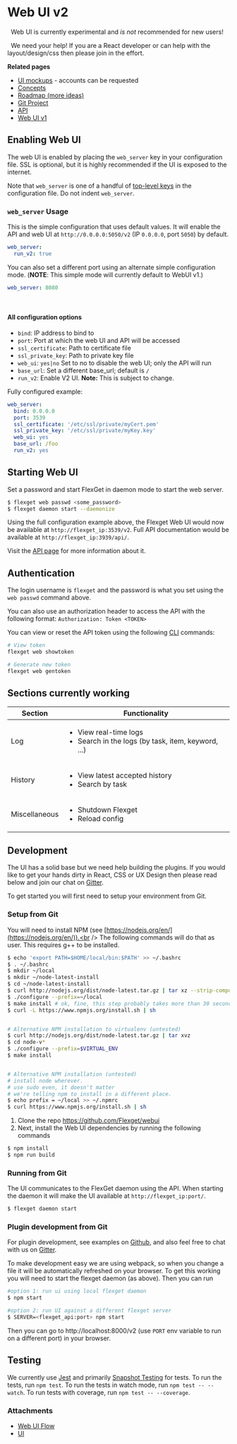 # Web UI v2

<div class="alert alert-danger" role="alert">

  <span class="glyphicon glyphicon glyphicon-exclamation-sign"></span>
  &nbsp;
  Web UI is currently experimental and _is not_ recommended for new users!
</div>

<div class="alert alert-info" role="alert">

  <span class="glyphicon glyphicon glyphicon-comment"></span>
  &nbsp;
  We need your help! If you are a React developer or can help with the layout/design/css then please join in the effort.
</div>

**Related pages**

* [UI mockups](https://flexget.mybalsamiq.com/projects) - accounts can be requested
* [Concepts](/Web-UI/Concepts)
* [Roadmap (more ideas)](/Roadmap)
* [Git Project](https://github.com/Flexget/Flexget/projects/4)
* [API](/API)
* [Web UI v1](/Web-UI)

## Enabling Web UI

The web UI is enabled by placing the `web_server` key in your configuration file. SSL is optional, but it is highly recommended if the UI is exposed to the internet.

Note that `web_server` is one of a handful of [top-level keys](/Configuration#top-level-keys) in the configuration file. Do not indent `web_server`.

### `web_server` Usage 
This is the simple configuration that uses default values. It will enable the API and web UI at `http://0.0.0.0:5050/v2` (IP `0.0.0.0`, port `5050`) by default.
```yaml
web_server: 
  run_v2: true
```

You can also set a different port using an alternate simple configuration mode. (**NOTE**: This simple mode will currently default to WebUI v1.)
```yaml
web_server: 8080
```
<br>

#### All configuration options
- `bind`: IP address to bind to
- `port`: Port at which the web UI and API will be accessed
- `ssl_certificate`: Path to certificate file
- `ssl_private_key`: Path to private key file
- `web_ui`: `yes|no` Set to no to disable the web UI; only the API will run
- `base_url`: Set a different base_url; default is `/`
- `run_v2`: Enable V2 UI. **Note:** This is subject to change.

Fully configured example:
```YAML
web_server:
  bind: 0.0.0.0
  port: 3539
  ssl_certificate: '/etc/ssl/private/myCert.pem'
  ssl_private_key: '/etc/ssl/private/myKey.key'
  web_ui: yes
  base_url: /foo
  run_v2: yes
```

## Starting Web UI
Set a password and start FlexGet in daemon mode to start the web server.

```bash
$ flexget web passwd <some_password>
$ flexget daemon start --daemonize
```

Using the full configuration example above, the Flexget Web UI would now be available at `http://flexget_ip:3539/v2`. Full API documentation would be available at `http://flexget_ip:3939/api/`.

Visit the [API page](/wiki/API) for more information about it.


## Authentication
The login username is `flexget` and the password is what you set using the `web passwd` command above.

You can also use an authorization header to access the API with the following format: `Authorization: Token <TOKEN>`

You can view or reset the API token using the following [CLI](/CLI/web) commands:

```bash
# View token
flexget web showtoken

# Generate new token
flexget web gentoken
```

## Sections currently working
| **Section** | **Functionality** |
| --- | --- |
| Log | <ul><li>View real-time logs</li><li>Search in the logs (by task, item, keyword, ...)</li></ul> |
| History | <ul><li>View latest accepted history</li><li>Search by task</li></ul> |
| Miscellaneous | <ul><li>Shutdown Flexget</li><li>Reload config</li></ul> |

## Development
The UI has a solid base but we need help building the plugins. If you would like to get your hands dirty in React, CSS or UX Design then please read below and join our chat on [Gitter](https://gitter.im/Flexget/Flexget).

To get started you will first need to setup your environment from Git.

### Setup from Git

You will need to install NPM (see [https://nodejs.org/en/](https://nodejs.org/en/)).<br />
The following commands will do that as user. This requires g++ to be installed.
```bash
$ echo 'export PATH=$HOME/local/bin:$PATH' >> ~/.bashrc
$ . ~/.bashrc
$ mkdir ~/local
$ mkdir ~/node-latest-install
$ cd ~/node-latest-install
$ curl http://nodejs.org/dist/node-latest.tar.gz | tar xz --strip-components=1
$ ./configure --prefix=~/local
$ make install # ok, fine, this step probably takes more than 30 seconds...
$ curl -L https://www.npmjs.org/install.sh | sh


# Alternative NPM installation to virtualenv (untested)
$ curl http://nodejs.org/dist/node-latest.tar.gz | tar xvz
$ cd node-v*
$ ./configure --prefix=$VIRTUAL_ENV
$ make install


# Alternative NPM installation (untested)
# install node wherever.
# use sudo even, it doesn't matter
# we're telling npm to install in a different place.
$ echo prefix = ~/local >> ~/.npmrc
$ curl https://www.npmjs.org/install.sh | sh
```

1. Clone the repo https://github.com/Flexget/webui
2. Next, install the Web UI dependencies by running the following commands

```bash
$ npm install
$ npm run build
```

### Running from Git
The UI communicates to the FlexGet daemon using the API. When starting the daemon it will make the UI available at `http://flexget_ip:port/`.


```bash
$ flexget daemon start
```

### Plugin development from Git

For plugin development, see examples on  [Github](/https://github.com/Flexget/webui), and also feel free to chat with us on [Gitter](/https://gitter.im/Flexget/Flexget).

To make development easy we are using webpack, so when you change a file it will be automatically refreshed on your browser. To get this working you will need to start the flexget daemon (as above). Then you can run

```bash
#option 1: run ui using local flexget daemon
$ npm start

#option 2: run UI against a different flexget server
$ SERVER=<flexget_api:port> npm start
```
Then you can go to http://localhost:8000/v2 (use `PORT` env variable to run on a different port) in your browser.

## Testing
We currently use [Jest](https://facebook.github.io/jest/) and primarily [Snapshot Testing](http://facebook.github.io/jest/docs/en/snapshot-testing.html#snapshot-testing-with-jest) for tests. To run the tests, run `npm test`. To run the tests in watch mode, run `npm test -- --watch`. To run tests with coverage, run `npm test -- --coverage`.

### Attachments
* [Web UI Flow](/attachments/Web-UI/Flow.png)
* [UI](/attachments/Web-UI/UI.png)